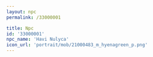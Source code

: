 ```yaml
---
layout: npc
permalink: /33000001

title: Npc
id: '33000001'
npc_name: 'Havi Nulyca'
icon_url: 'portrait/mob/21000483_m_hyenagreen_p.png'
---
```

